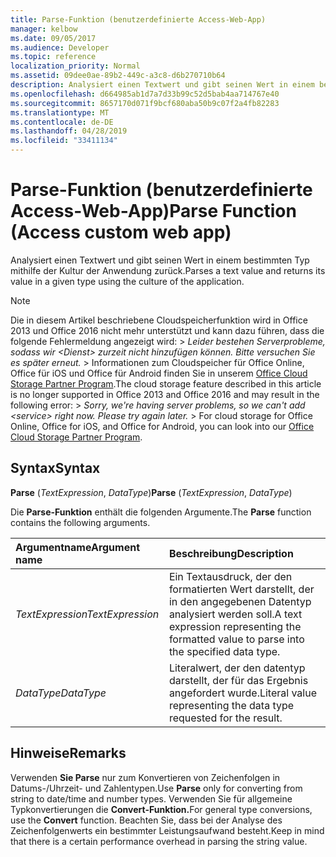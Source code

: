 ```yaml
---
title: Parse-Funktion (benutzerdefinierte Access-Web-App)
manager: kelbow
ms.date: 09/05/2017
ms.audience: Developer
ms.topic: reference
localization_priority: Normal
ms.assetid: 09dee0ae-89b2-449c-a3c8-d6b270710b64
description: Analysiert einen Textwert und gibt seinen Wert in einem bestimmten Typ mithilfe der Kultur der Anwendung zurück.
ms.openlocfilehash: d664985ab1d7a7d33b99c52d5bab4aa714767e40
ms.sourcegitcommit: 8657170d071f9bcf680aba50b9c07f2a4fb82283
ms.translationtype: MT
ms.contentlocale: de-DE
ms.lasthandoff: 04/28/2019
ms.locfileid: "33411134"
---
```

# <a name="parse-function-access-custom-web-app"></a><span data-ttu-id="120b9-103">Parse-Funktion (benutzerdefinierte Access-Web-App)</span><span class="sxs-lookup"><span data-stu-id="120b9-103">Parse Function (Access custom web app)</span></span>

<span data-ttu-id="120b9-104">Analysiert einen Textwert und gibt seinen Wert in einem bestimmten Typ mithilfe der Kultur der Anwendung zurück.</span><span class="sxs-lookup"><span data-stu-id="120b9-104">Parses a text value and returns its value in a given type using the culture of the application.</span></span>
  
> [!NOTE]
> <span data-ttu-id="120b9-p101">Die in diesem Artikel beschriebene Cloudspeicherfunktion wird in Office 2013 und Office 2016 nicht mehr unterstützt und kann dazu führen, dass die folgende Fehlermeldung angezeigt wird: >  *Leider bestehen Serverprobleme, sodass wir \<Dienst\> zurzeit nicht hinzufügen können. Bitte versuchen Sie es später erneut.* > Informationen zum Cloudspeicher für Office Online, Office für iOS und Office für Android finden Sie in unserem [Office Cloud Storage Partner Program](https://dev.office.com/programs/officecloudstorage).</span><span class="sxs-lookup"><span data-stu-id="120b9-p101">The cloud storage feature described in this article is no longer supported in Office 2013 and Office 2016 and may result in the following error: >  *Sorry, we're having server problems, so we can't add \<service\> right now. Please try again later.* > For cloud storage for Office Online, Office for iOS, and Office for Android, you can look into our [Office Cloud Storage Partner Program](https://dev.office.com/programs/officecloudstorage).</span></span> 
  
## <a name="syntax"></a><span data-ttu-id="120b9-107">Syntax</span><span class="sxs-lookup"><span data-stu-id="120b9-107">Syntax</span></span>

 <span data-ttu-id="120b9-108">**Parse** (*TextExpression*, *DataType*)</span><span class="sxs-lookup"><span data-stu-id="120b9-108">**Parse** (*TextExpression*, *DataType*)</span></span> 
  
<span data-ttu-id="120b9-109">Die **Parse-Funktion** enthält die folgenden Argumente.</span><span class="sxs-lookup"><span data-stu-id="120b9-109">The **Parse** function contains the following arguments.</span></span> 
  
|<span data-ttu-id="120b9-110">**Argumentname**</span><span class="sxs-lookup"><span data-stu-id="120b9-110">**Argument name**</span></span>|<span data-ttu-id="120b9-111">**Beschreibung**</span><span class="sxs-lookup"><span data-stu-id="120b9-111">**Description**</span></span>|
|:-----|:-----|
| <span data-ttu-id="120b9-112">*TextExpression*</span><span class="sxs-lookup"><span data-stu-id="120b9-112">*TextExpression*</span></span>  <br/> |<span data-ttu-id="120b9-113">Ein Textausdruck, der den formatierten Wert darstellt, der in den angegebenen Datentyp analysiert werden soll.</span><span class="sxs-lookup"><span data-stu-id="120b9-113">A text expression representing the formatted value to parse into the specified data type.</span></span>  <br/> |
| <span data-ttu-id="120b9-114">*DataType*</span><span class="sxs-lookup"><span data-stu-id="120b9-114">*DataType*</span></span>  <br/> |<span data-ttu-id="120b9-115">Literalwert, der den datentyp darstellt, der für das Ergebnis angefordert wurde.</span><span class="sxs-lookup"><span data-stu-id="120b9-115">Literal value representing the data type requested for the result.</span></span>  <br/> |
   
## <a name="remarks"></a><span data-ttu-id="120b9-116">Hinweise</span><span class="sxs-lookup"><span data-stu-id="120b9-116">Remarks</span></span>

<span data-ttu-id="120b9-117">Verwenden **Sie Parse** nur zum Konvertieren von Zeichenfolgen in Datums-/Uhrzeit- und Zahlentypen.</span><span class="sxs-lookup"><span data-stu-id="120b9-117">Use **Parse** only for converting from string to date/time and number types.</span></span> <span data-ttu-id="120b9-118">Verwenden Sie für allgemeine Typkonvertierungen die **Convert-Funktion.**</span><span class="sxs-lookup"><span data-stu-id="120b9-118">For general type conversions, use the **Convert** function.</span></span> <span data-ttu-id="120b9-119">Beachten Sie, dass bei der Analyse des Zeichenfolgenwerts ein bestimmter Leistungsaufwand besteht.</span><span class="sxs-lookup"><span data-stu-id="120b9-119">Keep in mind that there is a certain performance overhead in parsing the string value.</span></span> 
  

